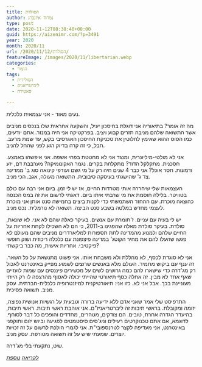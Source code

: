 ```yaml
---
title: הסולדת
author: נמרוד איזנברג
type: post
date: 2020-11-12T08:38:40+00:00
guid: https://aizenimr.com/?p=3491
year: 2020
month: 2020/11
url: /2020/11/12/הסולדת/
featureImage: /images/2020/11/libertarian.webp
categories:
  - הומור
tags:
  - הסולידית
  - ליברטריאנים
  - סאטירה

---
```

נעים מאוד - אני עצמאית כלכלית.

מה זה אומר? בתיאוריה אני דוגלת בחיסכון יעיל, והשקעה אחראית שלו בנכסים מניבים אשר התשואה שלהם מניבה תזרים קבוע ויציב. בפרקטיקה אני חיה במנזר. אתם יודעים, כמו הסוס ההוא שאימץ לחלוטין את טכניקת החיסכון האגרסיבי בקש, עד שמת מרעב. חבל, כי זה קרה בדיוק רגע לפני שהחל להניב.

אני לא מולטי-מיליונרית, ומנגד אני לא מחטטת בפחי אשפה. אני איפשהו באמצע. חסכנית. מתקלקל הדוד? מתקלחת בקרים. נגמר האקונומיקה? מערבבת דם, יזע ודמעות. חסר אוכל? אני כבר 4 שנים חיה רק על מי גשם ועודפי קינואה סוג ב' ממדינה צד ג' שהישגתי בעיסקה סיבובית. התשואה מעולה, אגב. הכי מניב.

העצמאות שלי שיחררה אותי מטרדות החיים, אז יש לי זמן. ביום אני רבה עם כולם בטוויטר. בלילה חוסמת את מי שרבתי איתו ביום. דאגתי לרשום את זה במס הכנסה כהוצאה מוכרת. עם ההחזר השתמשתי כדי לקנות ביצים בחמישה סנט אותן אני מוכרת לעצמי מחדש במלטה בשבע סנט הביצה. תשואה לא נורמלית. נכס מניב.

יש לי בעיה עם עניים. ז'תומרת עם אנשים. בעיקר כאלה שהם לא אני. לא שונאת, סולדת. בעיקר סולדת מאלה שהפגינו ב-2011, כי הם לא השכילו לקחת אחריות על החיים שלהם ולמנוע מהמדינה לתת תספורות למליארדרים מניבים שהם מעולם לא פגשו שהעלו להם את מחיר הקוטג' במדינה פיצפונת עם כלכלה ריכוזית ושוק חופשי פיקטיבי. אחריות אישית, מה כבר ביקשתי?

אני לא סוגדת לכסף, לא מהללת ולא משבחת אותו. אני פשוט מתנשאת על כל השאר. זה ענף עם ביקוש מתמיד. העולם מלא באנשים שרוצים לשמוע מפייק באינטרנט לאכול רק מג'דרה כדי שישארו להם כמה גרושים לשים על מכשירים פיננסים עם שמות לועזיים שאף אחד לא מבין. זה אחלה כסף תיאורטי שהייתי יכולה לאסוף מהרצפה לו רק הייתי מעוניינת בכך. אבל אני לא. כזו אני: תיאורטיקנית למיזנטרופיה כלכלית-חברתית. עסק מניב. תשואה פסיכית.

התרפיסט שלי אמר שאני אדם ללא ידיעה ברורה וטבעית על רגשיות אנושית נפוצה, יזומה ומקובלת. בראשי תיבות זה ליברטריאניז"ם. אני אוהבת ראשי תיבות. ראשי תיבות, בהיעדר הגדרה אחרת, טובים. הם צודקים, מטהרים, מחדדים והופכים כל דבר לסוחף. לדוגמא, אם אתם טכנוקרטים רעילים וניג'סים סיסטמטים לפגיעה וביוש יזום ותוקפני באינטרנט, אני מעדיפה לקצר לטרנספובי"ת. אני לגמרי הולכת לרשום על זה זכויות יוצרים. שמעתי שיש על זה תשואה מטורפת. עסק מניב.

שיט, נתקעתי בלי מג'דרה.

_[לקריאה][1] [נוספת][2]_

 [1]: https://twitter.com/hasolidit/status/1326138315301588994
 [2]: https://twitter.com/aizenimr/status/1326240310154899460